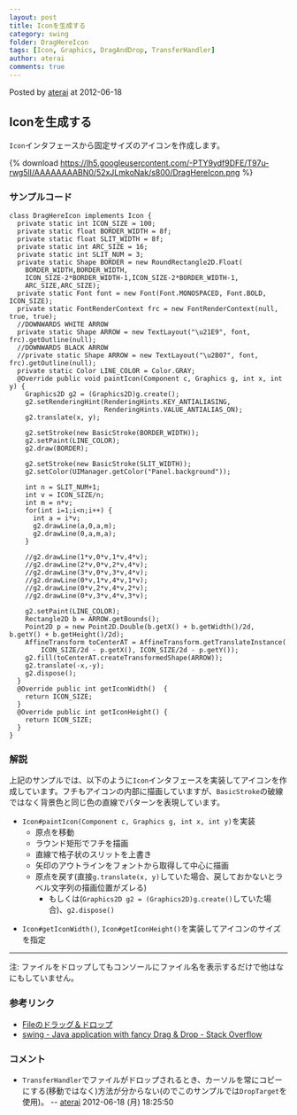 ```yaml
---
layout: post
title: Iconを生成する
category: swing
folder: DragHereIcon
tags: [Icon, Graphics, DragAndDrop, TransferHandler]
author: aterai
comments: true
---
```


Posted by [aterai](http://terai.xrea.jp/aterai.html) at 2012-06-18

## Iconを生成する
`Icon`インタフェースから固定サイズのアイコンを作成します。

{% download https://lh5.googleusercontent.com/-PTY9ydf9DFE/T97u-rwg5lI/AAAAAAAABN0/52xJLmkoNak/s800/DragHereIcon.png %}

### サンプルコード
<pre class="prettyprint"><code>class DragHereIcon implements Icon {
  private static int ICON_SIZE = 100;
  private static float BORDER_WIDTH = 8f;
  private static float SLIT_WIDTH = 8f;
  private static int ARC_SIZE = 16;
  private static int SLIT_NUM = 3;
  private static Shape BORDER = new RoundRectangle2D.Float(
    BORDER_WIDTH,BORDER_WIDTH,
    ICON_SIZE-2*BORDER_WIDTH-1,ICON_SIZE-2*BORDER_WIDTH-1,
    ARC_SIZE,ARC_SIZE);
  private static Font font = new Font(Font.MONOSPACED, Font.BOLD, ICON_SIZE);
  private static FontRenderContext frc = new FontRenderContext(null, true, true);
  //DOWNWARDS WHITE ARROW
  private static Shape ARROW = new TextLayout("\u21E9", font, frc).getOutline(null);
  //DOWNWARDS BLACK ARROW
  //private static Shape ARROW = new TextLayout("\u2B07", font, frc).getOutline(null);
  private static Color LINE_COLOR = Color.GRAY;
  @Override public void paintIcon(Component c, Graphics g, int x, int y) {
    Graphics2D g2 = (Graphics2D)g.create();
    g2.setRenderingHint(RenderingHints.KEY_ANTIALIASING,
                        RenderingHints.VALUE_ANTIALIAS_ON);
    g2.translate(x, y);

    g2.setStroke(new BasicStroke(BORDER_WIDTH));
    g2.setPaint(LINE_COLOR);
    g2.draw(BORDER);

    g2.setStroke(new BasicStroke(SLIT_WIDTH));
    g2.setColor(UIManager.getColor("Panel.background"));

    int n = SLIT_NUM+1;
    int v = ICON_SIZE/n;
    int m = n*v;
    for(int i=1;i&lt;n;i++) {
      int a = i*v;
      g2.drawLine(a,0,a,m);
      g2.drawLine(0,a,m,a);
    }

    //g2.drawLine(1*v,0*v,1*v,4*v);
    //g2.drawLine(2*v,0*v,2*v,4*v);
    //g2.drawLine(3*v,0*v,3*v,4*v);
    //g2.drawLine(0*v,1*v,4*v,1*v);
    //g2.drawLine(0*v,2*v,4*v,2*v);
    //g2.drawLine(0*v,3*v,4*v,3*v);

    g2.setPaint(LINE_COLOR);
    Rectangle2D b = ARROW.getBounds();
    Point2D p = new Point2D.Double(b.getX() + b.getWidth()/2d, b.getY() + b.getHeight()/2d);
    AffineTransform toCenterAT = AffineTransform.getTranslateInstance(
        ICON_SIZE/2d - p.getX(), ICON_SIZE/2d - p.getY());
    g2.fill(toCenterAT.createTransformedShape(ARROW));
    g2.translate(-x,-y);
    g2.dispose();
  }
  @Override public int getIconWidth()  {
    return ICON_SIZE;
  }
  @Override public int getIconHeight() {
    return ICON_SIZE;
  }
}
</code></pre>

### 解説
上記のサンプルでは、以下のように`Icon`インタフェースを実装してアイコンを作成しています。フチもアイコンの内部に描画していますが、`BasicStroke`の破線ではなく背景色と同じ色の直線でパターンを表現しています。

- `Icon#paintIcon(Component c, Graphics g, int x, int y)`を実装
    - 原点を移動
    - ラウンド矩形でフチを描画
    - 直線で格子状のスリットを上書き
    - 矢印のアウトラインをフォントから取得して中心に描画
    - 原点を戻す(直接`g.translate(x, y)`していた場合、戻しておかないとラベル文字列の描画位置がズレる)
        - もしくは(`Graphics2D g2 = (Graphics2D)g.create()`していた場合)、`g2.dispose()`

<!-- dummy comment line for breaking list -->

- `Icon#getIconWidth()`, `Icon#getIconHeight()`を実装してアイコンのサイズを指定

<!-- dummy comment line for breaking list -->

- - - -
注: ファイルをドロップしてもコンソールにファイル名を表示するだけで他はなにもしていません。

### 参考リンク
- [Fileのドラッグ＆ドロップ](http://terai.xrea.jp/Swing/FileListFlavor.html)
- [swing - Java application with fancy Drag & Drop - Stack Overflow](http://stackoverflow.com/questions/10751001/java-application-with-fancy-drag-drop)

<!-- dummy comment line for breaking list -->

### コメント
- `TransferHandler`でファイルがドロップされるとき、カーソルを常にコピーにする(移動ではなく)方法が分からない(のでこのサンプルでは`DropTarget`を使用)。 -- [aterai](http://terai.xrea.jp/aterai.html) 2012-06-18 (月) 18:25:50

<!-- dummy comment line for breaking list -->

